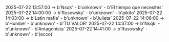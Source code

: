 2025-07-22 13:57:00 -> b'Nsqk' - b'unknown' - b'El tiempo que necesites'
2025-07-22 14:00:00 -> b'Rusowsky' - b'unknown' - b'pikito'
2025-07-22 14:03:00 -> b'Latin mafia' - b'unknown' - b'Julieta'
2025-07-22 14:06:00 -> b'Humbe' - b'unknown' - b'TU VALOR'
2025-07-22 14:37:00 -> b'Nsqk' - b'unknown' - b'Antagonista'
2025-07-22 14:41:00 -> b'Rusowsky' - b'unknown' - b'(ecco)'
